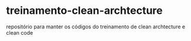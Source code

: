 # treinamento-clean-archtecture
repositório para manter os códigos do treinamento de clean archtecture e clean code
